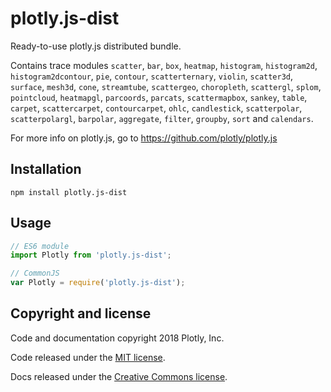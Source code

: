 # plotly.js-dist

Ready-to-use plotly.js distributed bundle.

Contains trace modules `scatter`, `bar`, `box`, `heatmap`, `histogram`, `histogram2d`, `histogram2dcontour`, `pie`, `contour`, `scatterternary`, `violin`, `scatter3d`, `surface`, `mesh3d`, `cone`, `streamtube`, `scattergeo`, `choropleth`, `scattergl`, `splom`, `pointcloud`, `heatmapgl`, `parcoords`, `parcats`, `scattermapbox`, `sankey`, `table`, `carpet`, `scattercarpet`, `contourcarpet`, `ohlc`, `candlestick`, `scatterpolar`, `scatterpolargl`, `barpolar`, `aggregate`, `filter`, `groupby`, `sort` and `calendars`.

For more info on plotly.js, go to https://github.com/plotly/plotly.js

## Installation

```
npm install plotly.js-dist
```
## Usage

```js
// ES6 module
import Plotly from 'plotly.js-dist';

// CommonJS
var Plotly = require('plotly.js-dist');
```

## Copyright and license

Code and documentation copyright 2018 Plotly, Inc.

Code released under the [MIT license](https://github.com/plotly/plotly.js/blob/master/LICENSE).

Docs released under the [Creative Commons license](https://github.com/plotly/documentation/blob/source/LICENSE).
